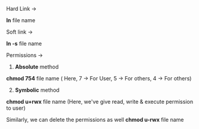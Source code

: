 Hard Link ->

**ln** file name

Soft link ->

**ln -s** file name

Permissions ->

1. **Absolute** method

**chmod 754** file name
( Here, 7 -> For User, 5 -> For others, 4 -> For others)

2. **Symbolic** method

**chmod u+rwx** file name
(Here, we've give read, write & execute permission to user)

Similarly, we can delete the permissions as well
**chmod u-rwx** file name
